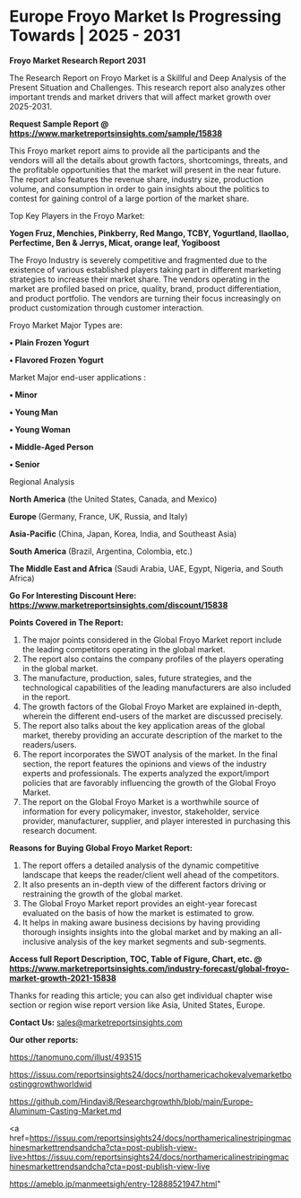 # Europe Froyo Market Is Progressing Towards | 2025 - 2031

<strong>Froyo Market Research Report 2031</strong>

The Research Report on Froyo Market is a Skillful and Deep Analysis of the Present Situation and Challenges. This research report also analyzes other important trends and market drivers that will affect market growth over 2025-2031.

<strong>Request Sample Report @ <a href=https://www.marketreportsinsights.com/sample/15838>https://www.marketreportsinsights.com/sample/15838</a></strong>

This Froyo market report aims to provide all the participants and the vendors will all the details about growth factors, shortcomings, threats, and the profitable opportunities that the market will present in the near future. The report also features the revenue share, industry size, production volume, and consumption in order to gain insights about the politics to contest for gaining control of a large portion of the market share.

Top Key Players in the Froyo Market:

<strong>Yogen Fruz, Menchies, Pinkberry, Red Mango, TCBY, Yogurtland, llaollao, Perfectime, Ben & Jerrys, Micat, orange leaf, Yogiboost</strong>

The Froyo Industry is severely competitive and fragmented due to the existence of various established players taking part in different marketing strategies to increase their market share. The vendors operating in the market are profiled based on price, quality, brand, product differentiation, and product portfolio. The vendors are turning their focus increasingly on product customization through customer interaction.

Froyo Market Major Types are:

<strong>• Plain Frozen Yogurt

• Flavored Frozen Yogurt</strong>

Market Major end-user applications :

<strong>• Minor

• Young Man

• Young Woman

• Middle-Aged Person

• Senior</strong>

Regional Analysis

</u><strong><b>North America</b></strong> (the United States, Canada, and Mexico)

<strong><b>Europe </b></strong>(Germany, France, UK, Russia, and Italy)

<strong><b>Asia-Pacific</b></strong> (China, Japan, Korea, India, and Southeast Asia)

<strong><b>South America</b></strong> (Brazil, Argentina, Colombia, etc.)

<strong><b>The Middle East and Africa</b></strong> (Saudi Arabia, UAE, Egypt, Nigeria, and South Africa)

<strong>Go For Interesting Discount Here: <a href=https://www.marketreportsinsights.com/discount/15838>https://www.marketreportsinsights.com/discount/15838</a></strong>

<strong>Points Covered in The Report:</strong>
<ol>
  <li>The major points considered in the Global Froyo Market report include the leading competitors operating in the global market.</li>
  <li>The report also contains the company profiles of the players operating in the global market.</li>
  <li>The manufacture, production, sales, future strategies, and the technological capabilities of the leading manufacturers are also included in the report.</li>
  <li>The growth factors of the Global Froyo Market are explained in-depth, wherein the different end-users of the market are discussed precisely.</li>
  <li>The report also talks about the key application areas of the global market, thereby providing an accurate description of the market to the readers/users.</li>
  <li>The report incorporates the SWOT analysis of the market. In the final section, the report features the opinions and views of the industry experts and professionals. The experts analyzed the export/import policies that are favorably influencing the growth of the Global Froyo Market.</li>
  <li>The report on the Global Froyo Market is a worthwhile source of information for every policymaker, investor, stakeholder, service provider, manufacturer, supplier, and player interested in purchasing this research document.</li>
</ol>
<strong>Reasons for Buying Global Froyo Market Report:</strong>

<ol>
  <li>The report offers a detailed analysis of the dynamic competitive landscape that keeps the reader/client well ahead of the competitors.</li>
  <li>It also presents an in-depth view of the different factors driving or restraining the growth of the global market.</li>
  <li>The Global Froyo Market report provides an eight-year forecast evaluated on the basis of how the market is estimated to grow.</li>
  <li>It helps in making aware business decisions by having providing thorough insights insights into the global market and by making an all-inclusive analysis of the key market segments and sub-segments.</li>
</ol>
<strong>Access full Report Description, TOC, Table of Figure, Chart, etc. @ <a href=https://www.marketreportsinsights.com/industry-forecast/global-froyo-market-growth-2021-15838>https://www.marketreportsinsights.com/industry-forecast/global-froyo-market-growth-2021-15838</a></strong>


Thanks for reading this article; you can also get individual chapter wise section or region wise report version like Asia, United States, Europe.

<strong>Contact Us:</strong>
sales@marketreportsinsights.com

<strong>Our other reports:</strong>

<a href=https://tanomuno.com/illust/493515>https://tanomuno.com/illust/493515</a>

<a href=https://issuu.com/reportsinsights24/docs/northamericachokevalvemarketboostinggrowthworldwid>https://issuu.com/reportsinsights24/docs/northamericachokevalvemarketboostinggrowthworldwid</a>

<a href=https://github.com/Hindavi8/Researchgrowthh/blob/main/Europe-Aluminum-Casting-Market.md>https://github.com/Hindavi8/Researchgrowthh/blob/main/Europe-Aluminum-Casting-Market.md</a>

<a href=https://issuu.com/reportsinsights24/docs/northamericalinestripingmachinesmarkettrendsandcha?cta=post-publish-view-live>https://issuu.com/reportsinsights24/docs/northamericalinestripingmachinesmarkettrendsandcha?cta=post-publish-view-live</a>

<a href=https://ameblo.jp/manmeetsigh/entry-12888521947.html>https://ameblo.jp/manmeetsigh/entry-12888521947.html</a>"
